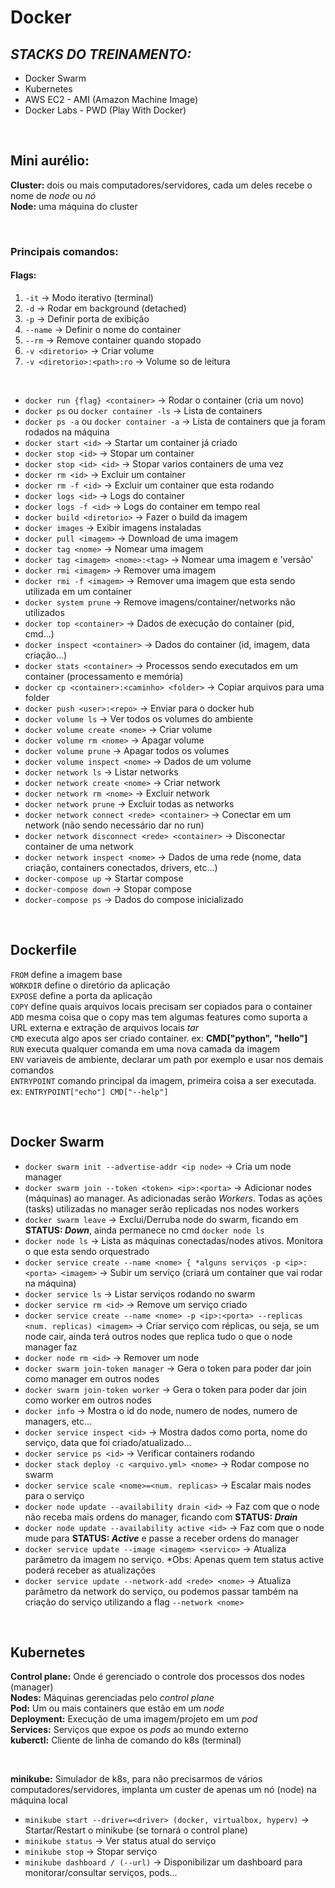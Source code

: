 # Docker 

## _STACKS DO TREINAMENTO:_
- Docker Swarm 
- Kubernetes
- AWS EC2 - AMI (Amazon Machine Image)
- Docker Labs - PWD (Play With Docker)

<br>

## Mini aurélio:
**Cluster:** dois ou mais computadores/servidores, cada um deles recebe o nome de _node_ ou _nó_ <br>
**Node:** uma máquina do cluster

<br>

### Principais comandos:

#### Flags:
1. `-it` -> Modo iterativo (terminal)
2. `-d` -> Rodar em background (detached)
3. `-p` -> Definir porta de exibição
4. `--name` -> Definir o nome do container
5. `--rm` -> Remove container quando stopado
6. `-v <diretorio>` -> Criar volume
7. `-v <diretorio>:<path>:ro` -> Volume so de leitura

<br>

- `docker run {flag} <container>` -> Rodar o container (cria um novo)
- `docker ps` ou `docker container -ls` -> Lista de containers
- `docker ps -a` ou `docker container -a` -> Lista de containers que ja foram rodados na máquina
- `docker start <id>` -> Startar um container já criado
- `docker stop <id>` -> Stopar um container
- `docker stop <id> <id>` -> Stopar varios containers de uma vez
- `docker rm <id>` -> Excluir um container
- `docker rm -f <id>` -> Excluir um container que esta rodando
- `docker logs <id>` -> Logs do container
- `docker logs -f <id>` -> Logs do container em tempo real
- `docker build <diretorio>` -> Fazer o build da imagem
- `docker images` -> Exibir imagens instaladas
- `docker pull <imagem>` -> Download de uma imagem
- `docker tag <nome>` -> Nomear uma imagem
- `docker tag <imagem> <nome>:<tag>` -> Nomear uma imagem e 'versão'
- `docker rmi <imagem>` -> Remover uma imagem
- `docker rmi -f <imagem>` -> Remover uma imagem que esta sendo utilizada em um container
- `docker system prune` -> Remove imagens/container/networks não utilizados
- `docker top <container>` -> Dados de execução do container (pid, cmd...)
- `docker inspect <container>` -> Dados do container (id, imagem, data criação...)
- `docker stats <container>` -> Processos sendo executados em um container (processamento e memória) 
- `docker cp <container>:<caminho> <folder>` -> Copiar arquivos para uma folder
- `docker push <user>:<repo>` -> Enviar para o docker hub
- `docker volume ls` -> Ver todos os volumes do ambiente
- `docker volume create <nome>` -> Criar volume
- `docker volume rm <nome>` -> Apagar volume
- `docker volume prune` -> Apagar todos os volumes
- `docker volume inspect <nome>` -> Dados de um volume
- `docker network ls` -> Listar networks
- `docker network create <nome>` -> Criar network
- `docker network rm <nome>` -> Excluir network
- `docker network prune` -> Excluir todas as networks
- `docker network connect <rede> <container>` -> Conectar em um network (não sendo necessário dar no run)
- `docker network disconnect <rede> <container>` -> Disconectar container de uma network
- `docker network inspect <nome>` -> Dados de uma rede (nome, data criação, containers conectados, drivers, etc...)
- `docker-compose up` -> Startar compose
- `docker-compose down` -> Stopar compose
- `docker-compose ps` -> Dados do compose inicializado

<br>

## Dockerfile 

`FROM` define a imagem base <br>
`WORKDIR` define o diretório da aplicação <br>
`EXPOSE` define a porta da aplicação <br>
`COPY` define quais arquivos locais precisam ser copiados para o container <br>
`ADD` mesma coisa que o copy mas tem algumas features como suporta a URL externa e extração de arquivos locais *tar* <br>
`CMD` executa algo apos ser criado container. ex: **CMD["python", "hello"]** <br>
`RUN` executa qualquer comanda em uma nova camada da imagem <br>
`ENV` variaveis de ambiente, declarar um path por exemplo e usar nos demais comandos <br>
`ENTRYPOINT` comando principal da imagem, primeira coisa a ser executada. ex: `ENTRYPOINT["echo"] CMD["--help"] ` <br>

<br>

## Docker Swarm

- `docker swarm init --advertise-addr <ip node>` -> Cria um node manager
- `docker swarm join --token <token> <ip>:<porta>` -> Adicionar nodes (máquinas) ao manager. As adicionadas serão _Workers_. Todas as ações (tasks) utilizadas no manager serão replicadas nos nodes workers
- `docker swarm leave` -> Exclui/Derruba node do swarm, ficando em **STATUS: _Down_**, ainda permanece no cmd `docker node ls` 
- `docker node ls` -> Lista as máquinas conectadas/nodes ativos. Monitora o que esta sendo orquestrado
- `docker service create --name <nome> { *alguns serviços -p <ip>:<porta> <imagem>` -> Subir um serviço (criará um container que vai rodar na máquina)
- `docker service ls` -> Listar serviços rodando no swarm
- `docker service rm <id>` -> Remove um serviço criado
- `docker service create --name <nome> -p <ip>:<porta> --replicas <num. replicas) <imagem>` -> Criar serviço com réplicas, ou seja, se um node cair, ainda terá outros nodes que replica tudo o que o node manager faz
- `docker node rm <id>` -> Remover um node
- `docker swarm join-token manager` -> Gera o token para poder dar join como manager em outros nodes
- `docker swarm join-token worker` -> Gera o token para poder dar join como worker em outros nodes
- `docker info` -> Mostra o id do node, numero de nodes, numero de managers, etc...
- `docker service inspect <id>` -> Mostra dados como porta, nome do serviço, data que foi criado/atualizado...
- `docker service ps <id>` -> Verificar containers rodando
- `docker stack deploy -c <arquivo.yml> <nome>` -> Rodar compose no swarm
- `docker service scale <nome>=<num. replicas>` -> Escalar mais nodes para o serviço
- `docker node update --availability drain <id>` -> Faz com que o node não receba mais ordens do manager, ficando com **STATUS: _Drain_**
- `docker node update --availability active <id>` -> Faz com que o node mude para **STATUS: _Active_** e passe a receber ordens do manager
- `docker service update --image <imagem> <servico>` -> Atualiza parâmetro da imagem no serviço. *Obs: Apenas quem tem status active poderá receber as atualizações
- `docker service update --network-add <rede> <nome>` -> Atualiza parâmetro da network do serviço, ou podemos passar também na criação do serviço utilizando a flag `--network <nome>`

<br>

## Kubernetes

**Control plane:** Onde é gerenciado o controle dos processos dos nodes (manager) <br>
**Nodes:** Máquinas gerenciadas pelo _control plane_ <br>
**Pod:** Um ou mais containers que estão em um _node_ <br>
**Deployment:** Execução de uma imagem/projeto em um _pod_ <br>
**Services:** Serviços que expoe os _pods_ ao mundo externo <br>
**kuberctl:** Cliente de linha de comando do k8s (terminal) <br>

<br>

**minikube:** Simulador de k8s, para não precisarmos de vários computadores/servidores, implanta um custer de apenas um nó (node) na máquina local <br>
- `minikube start --driver=<driver> (docker, virtualbox, hyperv)` -> Startar/Restart o minikube (se tornará o control plane)
- `minikube status` -> Ver status atual do serviço
- `minikube stop` -> Stopar serviço
- `minikube dashboard / (--url)` -> Disponibilizar um dashboard para monitorar/consultar serviços, pods...  
